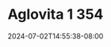 --- 
title: "Aglovita 1 354"
description: "download bokep Aglovita 1 354 yandek   baru"
date: 2024-07-02T14:55:38-08:00
file_code: "0xg3gmpfeljm"
draft: false
cover: "14785echj1nz64mu.jpg"
tags: ["Aglovita", "bokep-indo", "bokep-viral", "bokep-ig"]
length: 174
fld_id: "1482686"
foldername: "Aglovita 1"
categories: ["Aglovita 1"]
views: 0
---